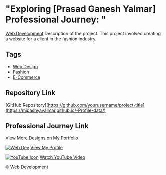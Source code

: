 # "Exploring [Prasad Ganesh Yalmar] Professional Journey: "
[Web Development](URL)
Description of the project. This project involved creating a website for a client in the fashion industry.

## Tags
- [Web Design](#)
- [Fashion](#)
- [E-Commerce](#)

## Repository Link
[GitHub Repository](https://github.com/yourusername/project-title](https://mipashyayalmar.github.io/-Profile-data/)





##  Professional Journey Link
[View More Designs on My Portfolio](https://mipashyayalmar.github.io/-Profile-data/)

[![Web Dev](URL_OF_PERSON_ICON)](URL_OF_PERSON_PROFILE)
[View My Profile](URL_OF_PERSON_PROFILE)


[![YouTube Icon](URL_OF_YOUTUBE_ICON)](URL_OF_YOUTUBE_VIDEO)
[Watch YouTube Video](URL_OF_YOUTUBE_VIDEO)




[🌐 Web Development](https://example.com)
